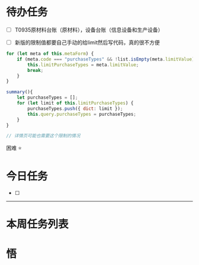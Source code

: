 # 待办任务
- [ ] T0935原材料台账（原材料），设备台账（信息设备和生产设备）

- [ ] 新版的限制值都要自己手动的给limit然后写代码，真的很不方便
~~~js
for (let meta of this.metaForm) {
	if (meta.code === "purchaseTypes" && !list.isEmpty(meta.limitValue)) {
		this.limitPurchaseTypes = meta.limitValue;
		break;
	}
}

summary(){
	let purchaseTypes = [];
	for (let limit of this.limitPurchaseTypes) {
		purchaseTypes.push({ dict: limit });
		this.query.purchaseTypes = purchaseTypes;
	}
}

// 详情页可能也需要这个限制的情况

~~~


困难
⭐

# 今日任务
- [ ] 




------
# 本周任务列表



# 悟